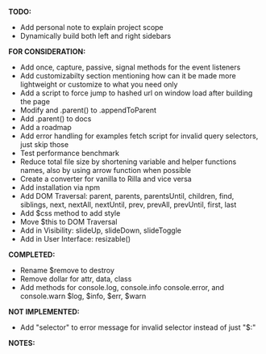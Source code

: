 **TODO:**
- Add personal note to explain project scope
- Dynamically build both left and right sidebars

**FOR CONSIDERATION:**
- Add once, capture, passive, signal methods for the event listeners
- Add customizabilty section mentioning how can it be made more lightweight or customize to what you need only
- Add a script to force jump to hashed url on window load after building the page
- Modify and .parent() to .appendToParent
- Add .parent() to docs
- Add a roadmap
- Add error handling for examples fetch script for invalid query selectors, just skip those
- Test performance benchmark
- Reduce total file size by shortening variable and helper functions names, also by using arrow function when possible
- Create a converter for vanilla to Rilla and vice versa
- Add installation via npm
- Add DOM Traversal: parent, parents, parentsUntil, children, find, siblings, next, nextAll, nextUntil, prev, prevAll, prevUntil, first, last
- Add $css method to add style
- Move $this to DOM Traversal
- Add in Visibility: slideUp, slideDown, slideToggle
- Add in User Interface: resizable()

**COMPLETED:**
- Rename $remove to destroy
- Remove dollar for attr, data, class
- Add methods for console.log, console.info console.error, and console.warn $log, $info, $err, $warn

**NOT IMPLEMENTED:**
- Add "selector" to error message for invalid selector instead of just "$:"

**NOTES:**
